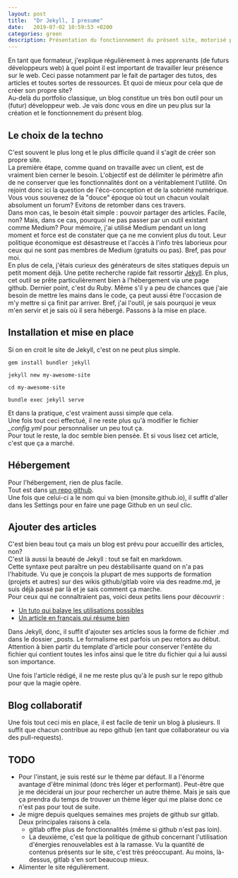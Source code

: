 ```yaml
---
layout: post
title:  "Dr Jekyll, I presume"
date:   2019-07-02 10:59:53 +0200
categories: green
description: Présentation du fonctionnement du présent site, motorisé par Jekyll.
---
```

En tant que formateur, j'explique régulièrement à mes apprenants (de futurs développeurs web) à quel point il est important de travailler leur présence sur le web. Ceci passe notamment par le fait de partager des tutos, des articles et toutes sortes de ressources. Et quoi de mieux pour cela que de créer son propre site?   
Au-delà du portfolio classique, un blog constitue un très bon outil pour un (futur) développeur web. Je vais donc vous en dire un peu plus sur la création et le fonctionnement du présent blog.   

## Le choix de la techno
C'est souvent le plus long et le plus difficile quand il s'agit de créer son propre site.  
La première étape, comme quand on travaille avec un client, est de vraiment bien cerner le  besoin. L'objectif est de délimiter le périmètre afin de ne conserver que les fonctionnalités dont on a véritablement l'utilité. On rejoint donc ici la question de l'éco-conception et de la sobriété numérique. Vous vous souvenez de la "douce" époque où tout un chacun voulait absolument un forum? Evitons de retomber dans ces travers.  
Dans mon cas, le besoin était simple : pouvoir partager des articles. Facile, non? Mais, dans ce cas, pourquoi ne pas passer par un outil existant comme Medium? Pour mémoire, j'ai utilisé Medium pendant un long moment et force est de constater que ça ne me convient plus du tout. Leur politique économique est désastreuse et l'accès à l'info très laborieux pour ceux qui ne sont pas membres de Medium (gratuits ou pas). Bref, pas pour moi.  
En plus de cela, j'étais curieux des générateurs de sites statiques depuis un petit moment déjà. Une petite recherche rapide fait ressortir [Jekyll](https://jekyllrb.com/). En plus, cet outil se prête particulièrement bien à l'hébergement via une page github. Dernier point, c'est du Ruby. Même s'il y a peu de chances que j'aie besoin de mettre les mains dans le code, ça peut aussi être l'occasion de m'y mettre si ça finit par arriver. 
Bref, j'ai l'outil, je sais pourquoi je veux m'en servir et je sais où il sera hébergé.  Passons à la mise en place.

## Installation et mise en place
Si on en croit le site de Jekyll, c'est on ne peut plus simple. 

``` 
gem install bundler jekyll

jekyll new my-awesome-site

cd my-awesome-site

bundle exec jekyll serve
``` 
Et dans la pratique, c'est vraiment aussi simple que cela.   
Une fois tout ceci effectué, il ne reste plus qu'à modifier le fichier *_config.yml* pour personnaliser un peu tout ça.   
Pour tout le reste, la doc semble bien pensée. 
Et si vous lisez cet article, c'est que ça a marché.

## Hébergement
Pour l'hébergement, rien de plus facile.   
Tout est dans [un repo github](https://github.com/ldevernay/ldevernay.github.io).  
Une fois que celui-ci a le nom qui va bien (monsite.github.io), il suffit d'aller dans les Settings pour en faire une page Github en un seul clic. 

## Ajouter des articles  
C'est bien beau tout ça mais un blog est prévu pour accueillir des articles, non?   
C'est là aussi la beauté de Jekyll : tout se fait en markdown.  
Cette syntaxe peut paraître un peu déstabilisante quand on n'a pas l'habitude. Vu que je conçois la plupart de mes supports de formation (projets et autres) sur des wikis github/gitlab voire via des readme.md, je suis déjà passé par là et je sais comment ça marche.   
Pour ceux qui ne connaîtraient pas, voici deux petits liens pour découvrir : 
* [Un tuto qui balaye les utilisations possibles](https://commonmark.org/help/tutorial/)
* [Un article en français qui résume bien](https://cours-web.ch/divers/markdown/)

Dans Jekyll, donc, il suffit d'ajouter ses articles sous la forme de fichier .md dans le dossier _posts. Le formalisme est parfois un peu retors au début. Attention à bien partir du template d'article pour conserver l'entête du fichier qui contient toutes les infos ainsi que le titre du fichier qui a lui aussi son importance. 

Une fois l'article rédigé, il ne me reste plus qu'à le push sur le repo github pour que la magie opère. 

## Blog collaboratif
Une fois tout ceci mis en place, il est facile de tenir un blog à plusieurs. Il suffit que chacun contribue au repo github (en tant que collaborateur ou via des pull-requests).  

## TODO
* Pour l'instant, je suis resté sur le thème par défaut. Il a l'énorme avantage d'être minimal (donc très léger et performant). Peut-être que je me déciderai un jour pour rechercher un autre thème. Mais je sais que ça prendra du temps de trouver un thème léger qui me plaise donc ce n'est pas pour tout de suite.
* Je migre depuis quelques semaines mes projets de github sur gitlab. Deux principales raisons à cela. 
    * gitlab offre plus de fonctionnalités (même si github n'est pas loin). 
    * La deuxième, c'est que la politique de github concernant l'utilisation d'énergies renouvelables est à la ramasse. Vu la quantité de contenus présents sur le site, c'est très préoccupant. Au moins, là-dessus, gitlab s'en sort beaucoup mieux. 
* Alimenter le site régulièrement.